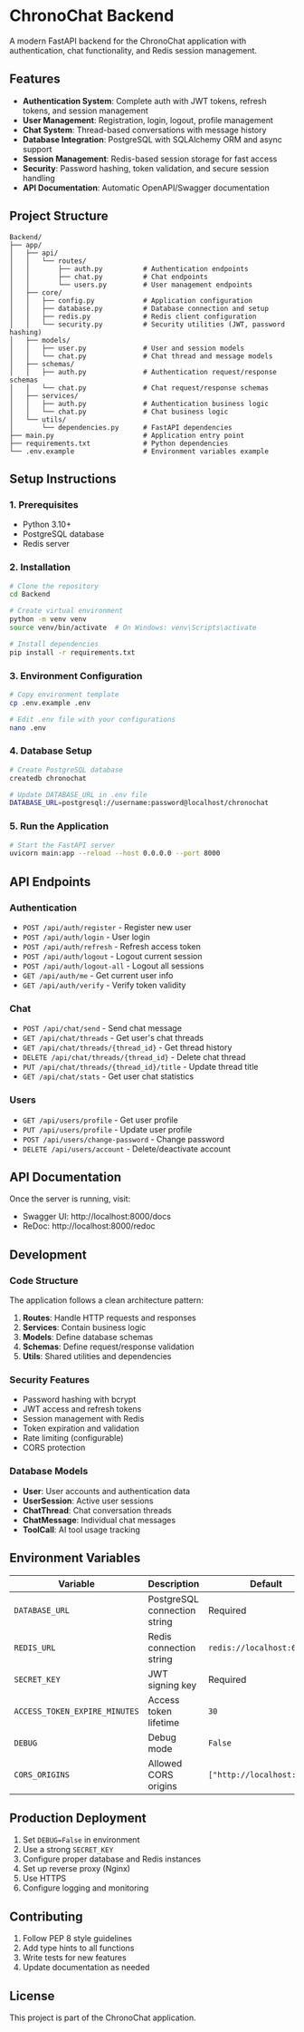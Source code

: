 # ChronoChat Backend

A modern FastAPI backend for the ChronoChat application with authentication, chat functionality, and Redis session management.

## Features

- **Authentication System**: Complete auth with JWT tokens, refresh tokens, and session management
- **User Management**: Registration, login, logout, profile management
- **Chat System**: Thread-based conversations with message history
- **Database Integration**: PostgreSQL with SQLAlchemy ORM and async support
- **Session Management**: Redis-based session storage for fast access
- **Security**: Password hashing, token validation, and secure session handling
- **API Documentation**: Automatic OpenAPI/Swagger documentation

## Project Structure

```
Backend/
├── app/
│   ├── api/
│   │   └── routes/
│   │       ├── auth.py          # Authentication endpoints
│   │       ├── chat.py          # Chat endpoints
│   │       └── users.py         # User management endpoints
│   ├── core/
│   │   ├── config.py            # Application configuration
│   │   ├── database.py          # Database connection and setup
│   │   ├── redis.py             # Redis client configuration
│   │   └── security.py          # Security utilities (JWT, password hashing)
│   ├── models/
│   │   ├── user.py              # User and session models
│   │   └── chat.py              # Chat thread and message models
│   ├── schemas/
│   │   ├── auth.py              # Authentication request/response schemas
│   │   └── chat.py              # Chat request/response schemas
│   ├── services/
│   │   ├── auth.py              # Authentication business logic
│   │   └── chat.py              # Chat business logic
│   └── utils/
│       └── dependencies.py      # FastAPI dependencies
├── main.py                      # Application entry point
├── requirements.txt             # Python dependencies
└── .env.example                 # Environment variables example
```

## Setup Instructions

### 1. Prerequisites

- Python 3.10+
- PostgreSQL database
- Redis server

### 2. Installation

```bash
# Clone the repository
cd Backend

# Create virtual environment
python -m venv venv
source venv/bin/activate  # On Windows: venv\Scripts\activate

# Install dependencies
pip install -r requirements.txt
```

### 3. Environment Configuration

```bash
# Copy environment template
cp .env.example .env

# Edit .env file with your configurations
nano .env
```

### 4. Database Setup

```bash
# Create PostgreSQL database
createdb chronochat

# Update DATABASE_URL in .env file
DATABASE_URL=postgresql://username:password@localhost/chronochat
```

### 5. Run the Application

```bash
# Start the FastAPI server
uvicorn main:app --reload --host 0.0.0.0 --port 8000
```

## API Endpoints

### Authentication
- `POST /api/auth/register` - Register new user
- `POST /api/auth/login` - User login
- `POST /api/auth/refresh` - Refresh access token
- `POST /api/auth/logout` - Logout current session
- `POST /api/auth/logout-all` - Logout all sessions
- `GET /api/auth/me` - Get current user info
- `GET /api/auth/verify` - Verify token validity

### Chat
- `POST /api/chat/send` - Send chat message
- `GET /api/chat/threads` - Get user's chat threads
- `GET /api/chat/threads/{thread_id}` - Get thread history
- `DELETE /api/chat/threads/{thread_id}` - Delete chat thread
- `PUT /api/chat/threads/{thread_id}/title` - Update thread title
- `GET /api/chat/stats` - Get user chat statistics

### Users
- `GET /api/users/profile` - Get user profile
- `PUT /api/users/profile` - Update user profile
- `POST /api/users/change-password` - Change password
- `DELETE /api/users/account` - Delete/deactivate account

## API Documentation

Once the server is running, visit:
- Swagger UI: http://localhost:8000/docs
- ReDoc: http://localhost:8000/redoc

## Development

### Code Structure

The application follows a clean architecture pattern:

1. **Routes**: Handle HTTP requests and responses
2. **Services**: Contain business logic
3. **Models**: Define database schemas
4. **Schemas**: Define request/response validation
5. **Utils**: Shared utilities and dependencies

### Security Features

- Password hashing with bcrypt
- JWT access and refresh tokens
- Session management with Redis
- Token expiration and validation
- Rate limiting (configurable)
- CORS protection

### Database Models

- **User**: User accounts and authentication data
- **UserSession**: Active user sessions
- **ChatThread**: Chat conversation threads
- **ChatMessage**: Individual chat messages
- **ToolCall**: AI tool usage tracking

## Environment Variables

| Variable | Description | Default |
|----------|-------------|---------|
| `DATABASE_URL` | PostgreSQL connection string | Required |
| `REDIS_URL` | Redis connection string | `redis://localhost:6379` |
| `SECRET_KEY` | JWT signing key | Required |
| `ACCESS_TOKEN_EXPIRE_MINUTES` | Access token lifetime | `30` |
| `DEBUG` | Debug mode | `False` |
| `CORS_ORIGINS` | Allowed CORS origins | `["http://localhost:3000"]` |

## Production Deployment

1. Set `DEBUG=False` in environment
2. Use a strong `SECRET_KEY`
3. Configure proper database and Redis instances
4. Set up reverse proxy (Nginx)
5. Use HTTPS
6. Configure logging and monitoring

## Contributing

1. Follow PEP 8 style guidelines
2. Add type hints to all functions
3. Write tests for new features
4. Update documentation as needed

## License

This project is part of the ChronoChat application.
